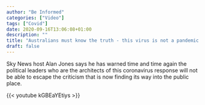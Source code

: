 ```yaml
---
author: "Be Informed"
categories: ["Video"]
tags: ["Covid"]
date: 2020-09-16T13:06:08+01:00
description: ""
title: "Australians must know the truth - this virus is not a pandemic: Sky News"
draft: false
---
```


Sky News host Alan Jones says he has warned time and time again the political leaders who are the architects of this coronavirus response will not be able to escape the criticism that is now finding its way into the public place. 

{{< youtube kGBEaYEtiys >}}